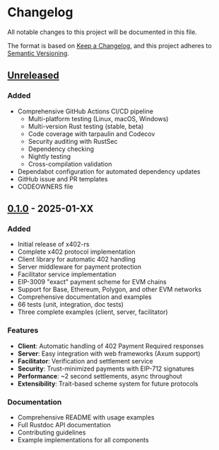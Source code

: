 # Changelog

All notable changes to this project will be documented in this file.

The format is based on [Keep a Changelog](https://keepachangelog.com/en/1.0.0/),
and this project adheres to [Semantic Versioning](https://semver.org/spec/v2.0.0.html).

## [Unreleased]

### Added
- Comprehensive GitHub Actions CI/CD pipeline
  - Multi-platform testing (Linux, macOS, Windows)
  - Multi-version Rust testing (stable, beta)
  - Code coverage with tarpaulin and Codecov
  - Security auditing with RustSec
  - Dependency checking
  - Nightly testing
  - Cross-compilation validation
- Dependabot configuration for automated dependency updates
- GitHub issue and PR templates
- CODEOWNERS file

## [0.1.0] - 2025-01-XX

### Added
- Initial release of x402-rs
- Complete x402 protocol implementation
- Client library for automatic 402 handling
- Server middleware for payment protection
- Facilitator service implementation
- EIP-3009 "exact" payment scheme for EVM chains
- Support for Base, Ethereum, Polygon, and other EVM networks
- Comprehensive documentation and examples
- 66 tests (unit, integration, doc tests)
- Three complete examples (client, server, facilitator)

### Features
- **Client**: Automatic handling of 402 Payment Required responses
- **Server**: Easy integration with web frameworks (Axum support)
- **Facilitator**: Verification and settlement service
- **Security**: Trust-minimized payments with EIP-712 signatures
- **Performance**: ~2 second settlements, async throughout
- **Extensibility**: Trait-based scheme system for future protocols

### Documentation
- Comprehensive README with usage examples
- Full Rustdoc API documentation
- Contributing guidelines
- Example implementations for all components

[Unreleased]: https://github.com/niklabh/x402-rs/compare/v0.1.0...HEAD
[0.1.0]: https://github.com/niklabh/x402-rs/releases/tag/v0.1.0

